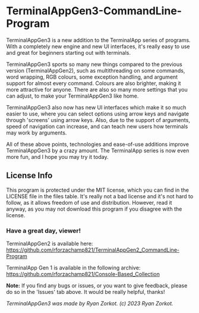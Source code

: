 # TerminalAppGen3-CommandLine-Program
TerminalAppGen3 is a new addition to the TerminalApp series of programs. With a completely new engine and new UI interfaces, it's really easy to use and great for beginners starting out with terminals.

TerminalAppGen3 sports so many new things compared to the previous version (TerminalAppGen2), such as multithreading on some commands, word wrapping, RGB colours, some exception handling, and argument support for almost every command.
Colours are also brighter, making it more attractive for anyone. There are also so many more settings that you can adjust, to make your TerminalAppGen3 like home.

TerminalAppGen3 also now has new UI interfaces which make it so much easier to use, where you can select options using arrow keys and navigate through 'screens' using arrow keys. 
Also, due to the support of arguments, speed of navigation can increase, and can teach new users how terminals may work by arguments.

All of these above points, technologies and ease-of-use additions improve TerminalAppGen3 by a crazy amount. The TerminalApp series is now even more fun, and I hope you may try it today.

## License Info
This program is protected under the MIT license, which you can find in the LICENSE file in the files table. It's really not a bad license and it's not hard to follow, as it allows freedom of use and distribution. However, read it anyway, as you may not download this program if you disagree with the license.

### Have a great day, viewer!
TerminalAppGen2 is available here: https://github.com/rforzachamp821/TerminalAppGen2_CommandLine-Program 

TerminalApp Gen 1 is available in the following archive: https://github.com/rforzachamp821/Console-Based_Collection 

**Note:** If you find any bugs or issues, or you want to give feedback, please do so in the 'Issues' tab above. It would be really helpful, thanks!

*TerminalAppGen3 was made by Ryan Zorkot. (c) 2023 Ryan Zorkot.*
